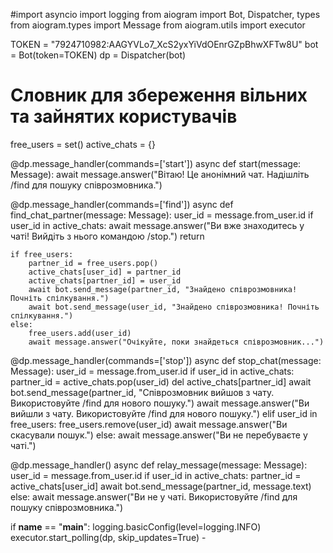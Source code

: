 #import asyncio
import logging
from aiogram import Bot, Dispatcher, types
from aiogram.types import Message
from aiogram.utils import executor

TOKEN = "7924710982:AAGYVLo7_XcS2yxYiVdOEnrGZpBhwXFTw8U"
bot = Bot(token=TOKEN)
dp = Dispatcher(bot)

# Словник для збереження вільних та зайнятих користувачів
free_users = set()
active_chats = {}

@dp.message_handler(commands=['start'])
async def start(message: Message):
    await message.answer("Вітаю! Це анонімний чат. Надішліть /find для пошуку співрозмовника.")

@dp.message_handler(commands=['find'])
async def find_chat_partner(message: Message):
    user_id = message.from_user.id
    if user_id in active_chats:
        await message.answer("Ви вже знаходитесь у чаті! Вийдіть з нього командою /stop.")
        return
    
    if free_users:
        partner_id = free_users.pop()
        active_chats[user_id] = partner_id
        active_chats[partner_id] = user_id
        await bot.send_message(partner_id, "Знайдено співрозмовника! Почніть спілкування.")
        await bot.send_message(user_id, "Знайдено співрозмовника! Почніть спілкування.")
    else:
        free_users.add(user_id)
        await message.answer("Очікуйте, поки знайдеться співрозмовник...")

@dp.message_handler(commands=['stop'])
async def stop_chat(message: Message):
    user_id = message.from_user.id
    if user_id in active_chats:
        partner_id = active_chats.pop(user_id)
        del active_chats[partner_id]
        await bot.send_message(partner_id, "Співрозмовник вийшов з чату. Використовуйте /find для нового пошуку.")
        await message.answer("Ви вийшли з чату. Використовуйте /find для нового пошуку.")
    elif user_id in free_users:
        free_users.remove(user_id)
        await message.answer("Ви скасували пошук.")
    else:
        await message.answer("Ви не перебуваєте у чаті.")

@dp.message_handler()
async def relay_message(message: Message):
    user_id = message.from_user.id
    if user_id in active_chats:
        partner_id = active_chats[user_id]
        await bot.send_message(partner_id, message.text)
    else:
        await message.answer("Ви не у чаті. Використовуйте /find для пошуку співрозмовника.")

if __name__ == "__main__":
    logging.basicConfig(level=logging.INFO)
    executor.start_polling(dp, skip_updates=True)
    -
